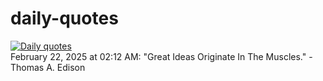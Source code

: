 # daily-quotes
[![Daily quotes](https://github.com/ceepu8/daily-quotes/actions/workflows/daily-quote.yml/badge.svg)](https://github.com/ceepu8/daily-quotes/actions/workflows/daily-quote.yml)<br/>
February 22, 2025 at 02:12 AM: "Great Ideas Originate In The Muscles." - Thomas A. Edison
